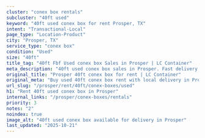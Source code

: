 ```yaml
---
cluster: "conex box rentals"
subcluster: "40ft used"
keyword: "40ft used conex box for rent Prosper, TX"
intent: "Transactional-Local"
page_type: "Location-Product"
city: "Prosper, TX"
service_type: "conex box"
condition: "Used"
size: "40ft"
title_tag: "40ft Fbf Used conex box Sales in Prosper | LC Container"
meta_description: "40ft used conex box sales in Prosper. Fast delivery, competitive pricing. Serving conex boxes area. Quote ID: PUO. Call (214) 524-4168 for your free quote today."
original_title: "Prosper 40ft conex box for rent | LC Container"
original_meta: "Buy used 40ft conex box rent with local delivery in Prosper, TX. LC Container — local Since 2003. Request a fast quote today."
url_slug: "/prosper/rent/40ft/conex-boxes/used"
h1: "Rent 40ft used conex box in Prosper"
internal_links: "/prosper/conex-boxes/rentals"
priority: 3
notes: "2"
noindex: true
image_alt: "40ft used conex box available for delivery in Prosper"
last_updated: "2025-10-21"
---
```


<!-- TODO: Add unique city/inventory copy, images, and internal links here. -->
